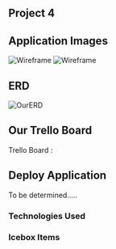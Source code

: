 

## Project 4

## Application Images
![Wireframe](https://i.imgur.com/yzWld0M.png)
![Wireframe](https://i.imgur.com/Vhqcsar.png)


## ERD
![OurERD]()



## Our Trello Board

Trello Board :


## Deploy Application

To be determined.....

### Technologies Used


### Icebox Items



